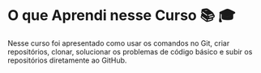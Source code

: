 # O que Aprendi nesse Curso :books: :mortar_board:
Nesse curso foi apresentado como usar os comandos no Git, criar repositórios,
clonar, solucionar os problemas de código básico e subir os repositórios diretamente ao GitHub. 
